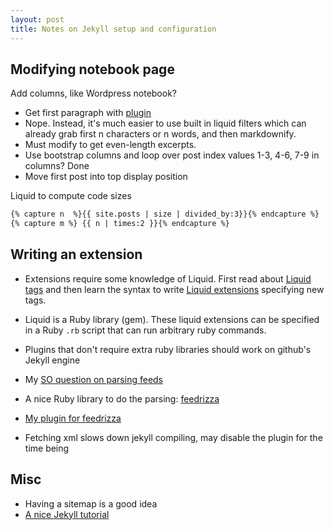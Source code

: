 ```yaml
---
layout: post
title: Notes on Jekyll setup and configuration
---
```



## Modifying notebook page

Add columns, like Wordpress notebook? 
- Get first paragraph with [plugin](https://github.com/sebcioz/jekyll-only_first_p)
- Nope.  Instead, it's much easier to use built in liquid filters which can already grab first n characters or n words, and then markdownify.  
- Must modify to get even-length excerpts.
- Use bootstrap columns and loop over post index values 1-3, 4-6, 7-9 in columns? Done
- Move first post into top display position



Liquid to compute code sizes

```html
{% capture n  %}{{ site.posts | size | divided_by:3}}{% endcapture %}
{% capture m %} {{ n | times:2 }}{% endcapture %}
```

## Writing an extension

* Extensions require some knowledge of Liquid.  First read about [Liquid tags](https://github.com/Shopify/liquid/wiki/Liquid-for-Designers)
and then learn the syntax to write [Liquid extensions](https://github.com/Shopify/liquid/wiki/Liquid-for-Programmers) specifying new tags.  
* Liquid is a Ruby library (gem).  These liquid extensions can be specified in a Ruby `.rb` script that can run arbitrary ruby commands.
* Plugins that don't require extra ruby libraries should work on github's Jekyll engine


* My [SO question on parsing feeds](http://stackoverflow.com/questions/10726916/can-i-embed-an-atom-feed-in-html5-with-the-embed-tag/10727291#10727291)

* A nice Ruby library to do the parsing: [feedrizza](https://github.com/pauldix/feedzirra) 
* [My plugin for feedrizza](https://github.com/cboettig/labnotebook/blob/master/_plugins/feedzirra/feedzirra.rb)
* Fetching xml slows down jekyll compiling, may disable the plugin for the time being

## Misc

* Having a sitemap is a good idea
* [A nice Jekyll tutorial](http://vitobotta.com/how-to-migrate-from-wordpress-to-jekyll/)
